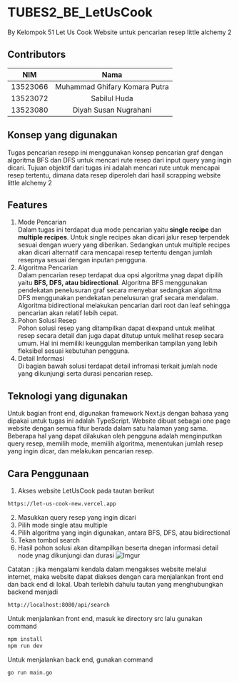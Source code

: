 # TUBES2_BE_LetUsCook
By Kelompok 51 Let Us Cook
Website untuk pencarian resep little alchemy 2
<br>

## Contributors
<div align="center">

| **NIM**  | **Nama** |
| ------------- |:-------------:|
| 13523066   | Muhammad Ghifary Komara Putra |
| 13523072   | Sabilul Huda |
| 13523080   | Diyah Susan Nugrahani |

</div>

## Konsep yang digunakan

Tugas pencarian resepp ini menggunakan konsep pencarian graf dengan algoritma BFS dan DFS
untuk mencari rute resep dari input query yang ingin dicari. Tujuan objektif dari tugas ini
adalah mencari rute untuk mencapai resep tertentu, dimana data resep diperoleh dari hasil 
scrapping website little alchemy 2

## Features
1. Mode Pencarian  
Dalam tugas ini terdapat dua mode pencarian yaitu **single recipe** dan **multiple recipes**. Untuk single recipes akan dicari jalur resep terpendek sesuai dengan wuery yang diberikan. Sedangkan untuk multiple recipes akan dicari alternatif cara mencapai resep tertentu dengan jumlah resepnya sesuai dengan inputan pengguna.
2. Algoritma Pencarian  
Dalam pencarian resep terdapat dua opsi algoritma ynag dapat dipilih yaitu **BFS, DFS, atau bidirectional**. Algoritma BFS menggunakan pendekatan penelusuran graf secara menyebar sedangkan algoritma DFS menggunakan pendekatan penelusuran graf secara mendalam. Algoritma bidirectional melakukan pencarian dari root dan leaf sehingga pencarian akan relatif lebih cepat.
3. Pohon Solusi Resep  
Pohon solusi resep yang ditampilkan dapat diexpand untuk melihat resep secara detail dan juga dapat ditutup untuk melihat resep secara umum. Hal ini memiliki keunggulan memberikan tampilan yang lebih fleksibel sesuai kebutuhan pengguna.
4. Detail Informasi  
Di bagian bawah solusi terdapat detail infromasi terkait jumlah node yang dikunjungi serta durasi pencarian resep.

## Teknologi yang digunakan
Untuk bagian front end, digunakan framework Next.js dengan bahasa yang dipakai untuk tugas ini adalah TypeScript. Website dibuat sebagai one page website dengan semua fitur berada dalam satu halaman yang sama. Beberapa hal yang dapat dilakukan oleh pengguna adalah menginputkan query resep, memilih mode, memilih algoritma, menentukan jumlah resep yang ingin dicar, dan melakukan pencarian resep. 

## Cara Penggunaan
1. Akses website LetUsCook pada tautan berikut
``` sh
https://let-us-cook-new.vercel.app
```
2. Masukkan query resep yang ingin dicari
3. Pilih mode single atau multiple
4. Pilih algoritma yang ingin digunakan, antara BFS, DFS, atau bidirectional
5. Tekan tombol search
6. Hasil pohon solusi akan ditampilkan beserta dnegan informasi detail node ynag dikunjungi dan durasi
![Imgur](https://imgur.com/n7tnAU8.jpg)

Catatan : jika mengalami kendala dalam mengakses website melalui internet, maka website dapat diakses dengan cara menjalankan front end dan back end di lokal.
Ubah terlebih dahulu tautan yang menghubungkan backend menjadi
``` sh
http://localhost:8080/api/search
```
Untuk menjalankan front end, masuk ke directory src lalu gunakan command
``` sh
npm install
npm run dev
```
Untuk menjalankan back end, gunakan command
``` sh
go run main.go
```


